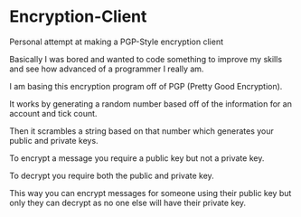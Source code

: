 # Encryption-Client
Personal attempt at making a PGP-Style encryption client

Basically I was bored and wanted to code something to improve my skills and see how advanced of a programmer I really am.

I am basing this encryption program off of PGP (Pretty Good Encryption).

It works by generating a random number based off of the information for an account and tick count.

Then it scrambles a string based on that number which generates your public and private keys.

To encrypt a message you require a public key but not a private key.

To decrypt you require both the public and private key.

This way you can encrypt messages for someone using their public key but only they can decrypt as no one else will have their private key.
